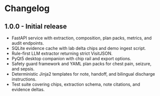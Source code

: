 # Changelog

## 1.0.0 - Initial release

- FastAPI service with extraction, composition, plan packs, metrics, and audit endpoints.
- SQLite evidence cache with lab delta chips and demo ingest script.
- Rule-first LLM extractor returning strict VisitJSON.
- PyQt5 desktop companion with chip rail and export options.
- Safety guard framework and YAML plan packs for chest pain, seizure, and sepsis.
- Deterministic Jinja2 templates for note, handoff, and bilingual discharge instructions.
- Test suite covering chips, extraction schema, note citations, and evidence deltas.

